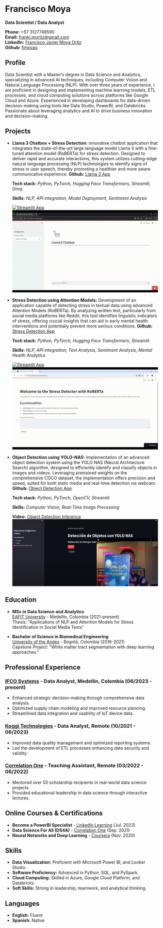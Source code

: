 # Francisco Moya

**Data Scientist / Data Analyst**

**Phone:** +57 3127748590  
**Email:** frankj.mortiz@gmail.com  
**LinkedIn:** [Francisco Javier Moya Ortiz](https://www.linkedin.com/in/francisco-javier-mortiz/)  
**Github:** [fjmoyao](https://github.com/fjmoyao)   

## Profile
Data Scientist with a Master’s degree in Data Science and Analytics, specializing in advanced AI techniques, including Computer Vision and Natural Language Processing (NLP). With over three years of experience, I am proficient in designing and implementing machine learning models, ETL processes, and cloud computing solutions across platforms like Google Cloud and Azure. Experienced in developing dashboards for data-driven decision-making using tools like Data Studio, PowerBI, and Databricks. Passionate about leveraging analytics and AI to drive business innovation and decision-making.

## Projects

- **Llama 3 Chatbox + Stress Detection:**
  innovative chatbot application that integrates the state-of-the-art large language model Llama 3 with a fine-tuned attention model (RoBERTa) for stress detection. Designed to deliver rapid and accurate interactions, this system utilizes cutting-edge natural language processing (NLP) technologies to identify signs of stress in user speech, thereby promoting a healthier and more aware communicative experience. **Github:** [Llama 3 App](https://github.com/fjmoyao/llama_streamlit) 

  **Tech stack:** *Python, PyTorch, Hugging Face Transformers, Streamlit, Groq*

  **Skills:** *NLP, API integration, Model Deployment, Sentiment Analysis*

  [![Streamlit App](https://static.streamlit.io/badges/streamlit_badge_black_white.svg)](https://llama3demo.streamlit.app/)
  ![Inference Example](images/Llama3_chatbot_demo2.gif)

- **Stress Detection using Attention Models:**
  Development of an application capable of detecting stress in textual data using advanced Attention Models (RoBERTa). By analyzing written text, particularly from social media platforms like Reddit, this tool identifies linguistic indicators of stress, offering crucial insights that can aid in early mental health interventions and potentially prevent more serious conditions. **Github:** [Stress Detection App](https://github.com/fjmoyao/stress-detection-streamlit) 

  **Tech stack:** *Python, PyTorch, Hugging Face Transformers, Streamlit*

  **Skills:** *NLP, API integration, Text Analysis, Sentiment Analysis, Mental Health Analytics*

  [![Streamlit App](https://static.streamlit.io/badges/streamlit_badge_black_white.svg)](https://stress-detection-app.streamlit.app/)
  ![Inference Example](images\stress_inference.gif)

- **Object Detection using YOLO-NAS:**
  Implementation of an advanced object detection system using the YOLO NAS (Neural Architecture Search) algorithm, designed to efficiently identify and classify objects in images and videos. Leveraging pretrained weights on the comprehensive COCO dataset, the implementation offers precision and speed, suited for both static media and real-time detection via webcam. **Github:** [Object Detection App](https://github.com/fjmoyao/yoloNAS-object-detection)  

  **Tech stack:** *Python, PyTorch, OpenCV, Streamlit*

  **Skills:** *Computer Vision, Real-Time Image Processing*

  **Video:** [Object Detection Inference](https://www.youtube.com/watch?v=g3pIT8Di5pE)
  [![Inference Example](images\yoloNAS.png)](https://www.youtube.com/watch?v=g3pIT8Di5pE)


## Education

- **MSc in Data Science and Analytics**  
  [EAFIT University](https://www.eafit.edu.co/) - Medellín, Colombia (2021-present)  
  Thesis: "Applications of NLP and Attention Models for Stress Identification in Social Media Texts"

- **Bachelor of Science in Biomedical Engineering**  
  [University of the Andes](https://uniandes.edu.co/) - Bogotá, Colombia (2016-2021)  
  Capstone Project: "White matter tract segmentation with deep learning approaches."

## Professional Experience

### [IFCO Systems](https://www.ifco.com/) - Data Analyst, Medellín, Colombia (06/2023 - present)
- Enhanced strategic decision-making through comprehensive data analysis.
- Optimized supply chain modeling and improved resource planning.
- Streamlined data integration and usability of IoT device data.

### [Koggi Technologies](https://koggi.co/) - Data Analyst, Remote (10/2021 - 06/2023)
- Improved data quality management and optimized reporting systems.
- Led the development of ETL processes enhancing data security and validity.

### [Correlation One](https://www.correlation-one.com/) - Teaching Assistant, Remote (03/2022 - 06/2022)
- Mentored over 50 scholarship recipients in real-world data science projects.
- Provided educational leadership in data science through interactive lectures.

## Online Courses & Certifications
- **Become a PowerBI Specialist** - [LinkedIn Learning](https://www.linkedin.com/learning/) (Jul. 2023)
- **Data Science For All (DS4A)** - [Correlation One](https://www.credential.net/f6a31ede-5525-4aea-8516-87410b103cbe#gs.8ssqo7) (Sep. 2021)
- **Neural Networks and Deep Learning** - [Coursera](https://www.coursera.org/account/accomplishments/certificate/Y3NVV7TPJJTS) (Nov. 2020)

## Skills
- **Data Visualization:** Proficient with Microsoft Power BI, and Looker Studio.
- **Software Proficiency:** Advanced in Python, SQL, and PySpark.
- **Cloud Computing:** Skilled in Azure, Google Cloud Platform, and Databricks.
- **Soft Skills:** Strong in leadership, teamwork, and analytical thinking.

## Languages
- **English:** Fluent
- **Spanish:** Native

